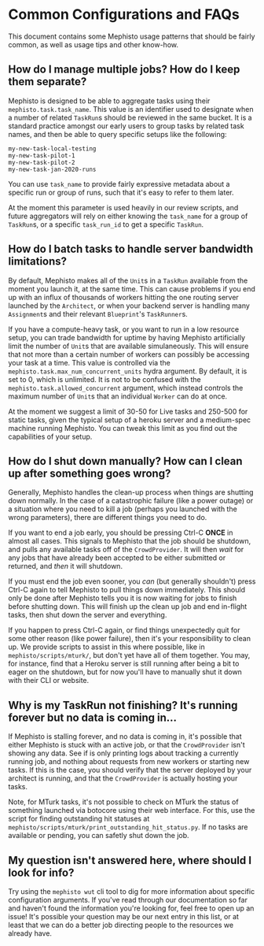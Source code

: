 <!---
  Copyright (c) Meta Platforms and its affiliates.
  This source code is licensed under the MIT license found in the
  LICENSE file in the root directory of this source tree.
-->

# Common Configurations and FAQs

This document contains some Mephisto usage patterns that should be fairly common, as well as usage tips and other know-how.

## How do I manage multiple jobs? How do I keep them separate?

Mephisto is designed to be able to aggregate tasks using their `mephisto.task.task_name`. This value is an identifier used to designate when a number of related `TaskRun`s should be reviewed in the same bucket. It is a standard practice amongst our early users to group tasks by related task names, and then be able to query specific setups like the following:

```
my-new-task-local-testing
my-new-task-pilot-1
my-new-task-pilot-2
my-new-task-jan-2020-runs
```

You can use `task_name` to provide fairly expressive metadata about a specific run or group of runs, such that it's easy to refer to them later.

At the moment this parameter is used heavily in our review scripts, and future aggregators will rely on either knowing the `task_name` for a group of `TaskRun`s, or a specific `task_run_id` to get a specific `TaskRun`.

## How do I batch tasks to handle server bandwidth limitations?

By default, Mephisto makes all of the `Unit`s in a `TaskRun` available from the moment you launch it, at the same time. This can cause problems if you end up with an influx of thousands of workers hitting the one routing server launched by the `Architect`, or when your backend server is handling many `Assignment`s and their relevant `Blueprint`'s `TaskRunner`s. 

If you have a compute-heavy task, or you want to run in a low resource setup, you can trade bandwidth for uptime by having Mephisto artificially limit the number of `Unit`s that are available simulaneously. This will ensure that not more than a certain number of workers can possibly be accessing your task at a time. This value is controlled via the `mephisto.task.max_num_concurrent_units` hydra argument. By default, it is set to 0, which is unlimited. It is not to be confused with the `mephisto.task.allowed_concurrent` argument, which instead controls the maximum number of `Unit`s that an individual `Worker` can do at once.

At the moment we suggest a limit of 30-50 for Live tasks and 250-500 for static tasks, given the typical setup of a heroku server and a medium-spec machine running Mephisto. You can tweak this limit as you find out the capabilities of your setup.

## How do I shut down manually? How can I clean up after something goes wrong?

Generally, Mephisto handles the clean-up process when things are shutting down normally. In the case of a catastrophic failure (like a power outage) or a situation where you need to kill a job (perhaps you launched with the wrong parameters), there are different things you need to do.

If you want to end a job early, you should be pressing Ctrl-C **ONCE** in almost all cases. This signals to Mephisto that the job should be shutdown, and pulls any available tasks off of the `CrowdProvider`. It will then _wait_ for any jobs that have already been accepted to be either submitted or returned, and _then_ it will shutdown.

If you must end the job even sooner, you *can* (but generally shouldn't) press Ctrl-C again to tell Mephisto to pull things down immediately. This should only be done after Mephisto tells you it is now waiting for jobs to finish before shutting down. This will finish up the clean up job and end in-flight tasks, then shut down the server and everything.

If you happen to press Ctrl-C again, or find things unexpectedly quit for some other reason (like power failure), then it's your responsibility to clean up. We provide scripts to assist in this where possible, like in `mephisto/scripts/mturk/`, but don't yet have all of them together. You may, for instance, find that a Heroku server is still running after being a bit to eager on the shutdown, but for now you'll have to manually shut it down with their CLI or website.

## Why is my TaskRun not finishing? It's running forever but no data is coming in...

If Mephisto is stalling forever, and no data is coming in, it's possible that either Mephisto is stuck with an active job, or that the `CrowdProvider` isn't showing any data. See if is only printing logs about tracking a currently running job, and nothing about requests from new workers or starting new tasks. If this is the case, you should verify that the server deployed by your architect is running, and that the `CrowdProvider` is actually hosting your tasks.

Note, for MTurk tasks, it's not possible to check on MTurk the status of something launched via botocore using their web interface. For this, use the script for finding outstanding hit statuses at `mephisto/scripts/mturk/print_outstanding_hit_status.py`. If no tasks are available or pending, you can safetly shut down the job.

## My question isn't answered here, where should I look for info?

Try using the `mephisto wut` cli tool to dig for more information about specific configuration arguments. If you've read through our documentation so far and haven't found the information you're looking for, feel free to open up an issue! It's possible your question may be our next entry in this list, or at least that we can do a better job directing people to the resources we already have.